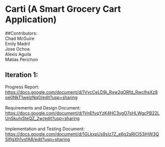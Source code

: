 # Carti (A Smart Grocery Cart Application)

##Contributors:  
Chad McGuire<br>
Emily Madril<br> 
Jose Ochoa<br> 
Alexis Aguila<br> 
Matias Perichon<br>  

## Iteration 1:

Progress Report: https://docs.google.com/document/d/1VvcCeLD9j_Rxw2gORfd_RwclhsXz8oe0NkT1welzNq0/edit?usp=sharing<br>  
Requirements and Design Document: https://docs.google.com/document/d/1VnEfyqYzK4HC3ygO7sHLWgcPB22LUnSkuIvSteQZ_2w/edit?usp=sharing<br>  
Implementation and Testing Document: https://docs.google.com/document/d/1GLkxpUs9sIz7Z_e6g2aRICl53jHW3QSIflgXh1vsfA8/edit?usp=sharing<br>  



